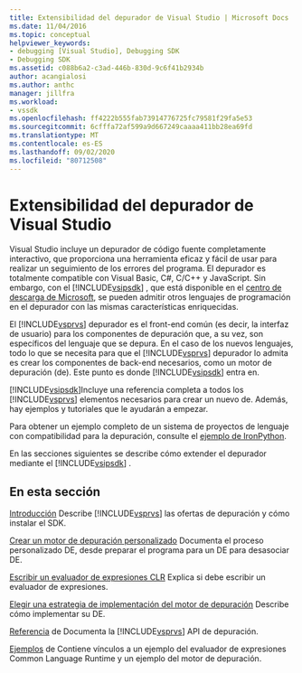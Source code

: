 ```yaml
---
title: Extensibilidad del depurador de Visual Studio | Microsoft Docs
ms.date: 11/04/2016
ms.topic: conceptual
helpviewer_keywords:
- debugging [Visual Studio], Debugging SDK
- Debugging SDK
ms.assetid: c088b6a2-c3ad-446b-830d-9c6f41b2934b
author: acangialosi
ms.author: anthc
manager: jillfra
ms.workload:
- vssdk
ms.openlocfilehash: ff4222b555fab73914776725fc79581f29fa5e53
ms.sourcegitcommit: 6cfffa72af599a9d667249caaaa411bb28ea69fd
ms.translationtype: MT
ms.contentlocale: es-ES
ms.lasthandoff: 09/02/2020
ms.locfileid: "80712508"
---
```

# <a name="visual-studio-debugger-extensibility"></a>Extensibilidad del depurador de Visual Studio
Visual Studio incluye un depurador de código fuente completamente interactivo, que proporciona una herramienta eficaz y fácil de usar para realizar un seguimiento de los errores del programa. El depurador es totalmente compatible con Visual Basic, C#, C/C++ y JavaScript. Sin embargo, con el [!INCLUDE[vsipsdk](../../extensibility/includes/vsipsdk_md.md)] , que está disponible en el [centro de descarga de Microsoft](https://www.microsoft.com/download/details.aspx?id=21835), se pueden admitir otros lenguajes de programación en el depurador con las mismas características enriquecidas.

 El [!INCLUDE[vsprvs](../../code-quality/includes/vsprvs_md.md)] depurador es el front-end común (es decir, la interfaz de usuario) para los componentes de depuración que, a su vez, son específicos del lenguaje que se depura. En el caso de los nuevos lenguajes, todo lo que se necesita para que el [!INCLUDE[vsprvs](../../code-quality/includes/vsprvs_md.md)] depurador lo admita es crear los componentes de back-end necesarios, como un motor de depuración (de). Este punto es donde [!INCLUDE[vsipsdk](../../extensibility/includes/vsipsdk_md.md)] entra en.

 [!INCLUDE[vsipsdk](../../extensibility/includes/vsipsdk_md.md)]Incluye una referencia completa a todos los [!INCLUDE[vsprvs](../../code-quality/includes/vsprvs_md.md)] elementos necesarios para crear un nuevo de. Además, hay ejemplos y tutoriales que le ayudarán a empezar.

 Para obtener un ejemplo completo de un sistema de proyectos de lenguaje con compatibilidad para la depuración, consulte el [ejemplo de IronPython](https://www.microsoft.com/download/details.aspx?id=55984).

 En las secciones siguientes se describe cómo extender el depurador mediante el [!INCLUDE[vsipsdk](../../extensibility/includes/vsipsdk_md.md)] .

## <a name="in-this-section"></a>En esta sección
 [Introducción](../../extensibility/debugger/getting-started-with-debugger-extensibility.md) Describe [!INCLUDE[vsprvs](../../code-quality/includes/vsprvs_md.md)] las ofertas de depuración y cómo instalar el SDK.

 [Crear un motor de depuración personalizado](../../extensibility/debugger/creating-a-custom-debug-engine.md) Documenta el proceso personalizado DE, desde preparar el programa para un DE para desasociar DE.

 [Escribir un evaluador de expresiones CLR](../../extensibility/debugger/writing-a-common-language-runtime-expression-evaluator.md) Explica si debe escribir un evaluador de expresiones.

 [Elegir una estrategia de implementación del motor de depuración](../../extensibility/debugger/choosing-a-debug-engine-implementation-strategy.md) Describe cómo implementar su DE.

 [Referencia](../../extensibility/debugger/reference/reference-visual-studio-debugging-apis.md) de Documenta la [!INCLUDE[vsprvs](../../code-quality/includes/vsprvs_md.md)] API de depuración.

 [Ejemplos](../../extensibility/debugger/visual-studio-debugging-samples.md) de Contiene vínculos a un ejemplo del evaluador de expresiones Common Language Runtime y un ejemplo del motor de depuración.

